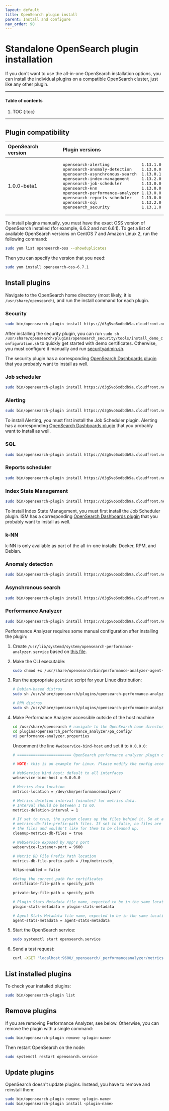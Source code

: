 ```yaml
---
layout: default
title: OpenSearch plugin install
parent: Install and configure
nav_order: 90
---
```


# Standalone OpenSearch plugin installation

If you don't want to use the all-in-one OpenSearch installation options, you can install the individual plugins on a compatible OpenSearch cluster, just like any other plugin.


---

#### Table of contents
1. TOC
{:toc}


---

## Plugin compatibility

<table>
  <thead style="text-align: left">
    <tr>
      <th>OpenSearch version</th>
      <th>Plugin versions</th>
    </tr>
  </thead>
  <tbody>
  <tr>
    <td>1.0.0-beta1</td>
    <td>
      <pre>opensearch-alerting             1.13.1.0
opensearch-anomaly-detection    1.13.0.0
opensearch-asynchronous-search  1.13.0.1
opensearch-index-management     1.13.2.0
opensearch-job-scheduler        1.13.0.0
opensearch-knn                  1.13.0.0
opensearch-performance-analyzer 1.13.0.0
opensearch-reports-scheduler    1.13.0.0
opensearch-sql                  1.13.2.0
opensearch_security             1.13.1.0
</pre>
    </td>
  </tr>
  </tbody>
</table>

To install plugins manually, you must have the exact OSS version of OpenSearch installed (for example, 6.6.2 and not 6.6.1). To get a list of available OpenSearch versions on CentOS 7 and Amazon Linux 2, run the following command:

```bash
sudo yum list opensearch-oss --showduplicates
```

Then you can specify the version that you need:

```bash
sudo yum install opensearch-oss-6.7.1
```


## Install plugins

Navigate to the OpenSearch home directory (most likely, it is `/usr/share/opensearch`), and run the install command for each plugin.


### Security

```bash
sudo bin/opensearch-plugin install https://d3g5vo6xdbdb9a.cloudfront.net/downloads/opensearch-plugins/opensearch-security/opensearch-security-{{site.opensearch_major_minor_version}}.1.0.zip
```

After installing the security plugin, you can run `sudo sh /usr/share/opensearch/plugins/opensearch_security/tools/install_demo_configuration.sh` to quickly get started with demo certificates. Otherwise, you must configure it manually and run [securityadmin.sh](../../security/configuration/security-admin/).

The security plugin has a corresponding [OpenSearch Dashboards plugin](../../opensearch-dashboards/plugins) that you probably want to install as well.


### Job scheduler

```bash
sudo bin/opensearch-plugin install https://d3g5vo6xdbdb9a.cloudfront.net/downloads/opensearch-plugins/opensearch-job-scheduler/opensearch-job-scheduler-{{site.opensearch_major_minor_version}}.0.0.zip
```


### Alerting

```bash
sudo bin/opensearch-plugin install https://d3g5vo6xdbdb9a.cloudfront.net/downloads/opensearch-plugins/opensearch-alerting/opensearch-alerting-{{site.opensearch_major_minor_version}}.1.0.zip
```

To install Alerting, you must first install the Job Scheduler plugin. Alerting has a corresponding [OpenSearch Dashboards plugin](../../opensearch-dashboards/plugins) that you probably want to install as well.


### SQL

```bash
sudo bin/opensearch-plugin install https://d3g5vo6xdbdb9a.cloudfront.net/downloads/opensearch-plugins/opensearch-sql/opensearch-sql-{{site.opensearch_major_minor_version}}.2.0.zip
```


### Reports scheduler

```bash
sudo bin/opensearch-plugin install https://d3g5vo6xdbdb9a.cloudfront.net/downloads/opensearch-plugins/opensearch-reports-scheduler/opensearch-reports-scheduler-{{site.opensearch_major_minor_version}}.0.0.zip
```


### Index State Management

```bash
sudo bin/opensearch-plugin install https://d3g5vo6xdbdb9a.cloudfront.net/downloads/opensearch-plugins/opensearch-index-management/opensearch-index-management-{{site.opensearch_major_minor_version}}.2.0.zip
```

To install Index State Management, you must first install the Job Scheduler plugin. ISM has a corresponding [OpenSearch Dashboards plugin](../../opensearch-dashboards/plugins) that you probably want to install as well.


### k-NN

k-NN is only available as part of the all-in-one installs: Docker, RPM, and Debian.


### Anomaly detection

```bash
sudo bin/opensearch-plugin install https://d3g5vo6xdbdb9a.cloudfront.net/downloads/opensearch-plugins/opensearch-anomaly-detection/opensearch-anomaly-detection-{{site.opensearch_major_minor_version}}.0.0.zip
```


### Asynchronous search

```bash
sudo bin/opensearch-plugin install https://d3g5vo6xdbdb9a.cloudfront.net/downloads/opensearch-plugins/opensearch-asynchronous-search/opensearch-asynchronous-search-{{site.opensearch_major_minor_version}}.0.1.zip
```


### Performance Analyzer

```bash
sudo bin/opensearch-plugin install https://d3g5vo6xdbdb9a.cloudfront.net/downloads/opensearch-plugins/performance-analyzer/opensearch-performance-analyzer-{{site.opensearch_major_minor_version}}.0.0.zip
```

Performance Analyzer requires some manual configuration after installing the plugin:

1. Create `/usr/lib/systemd/system/opensearch-performance-analyzer.service` based on [this file](https://github.com/opensearch-project/performance-analyzer/blob/master/packaging/opensearch-performance-analyzer.service).

1. Make the CLI executable:

   ```bash
   sudo chmod +x /usr/share/opensearch/bin/performance-analyzer-agent-cli
   ```

1. Run the appropriate `postinst` script for your Linux distribution:

   ```bash
   # Debian-based distros
   sudo sh /usr/share/opensearch/plugins/opensearch-performance-analyzer/install/deb/postinst.sh 1

   # RPM distros
   sudo sh /usr/share/opensearch/plugins/opensearch-performance-analyzer/install/rpm/postinst.sh 1
   ```

1. Make Performance Analyzer accessible outside of the host machine

   ```bash
   cd /usr/share/opensearch # navigate to the OpenSearch home directory
   cd plugins/opensearch_performance_analyzer/pa_config/
   vi performance-analyzer.properties
   ```

   Uncomment the line `#webservice-bind-host` and set it to `0.0.0.0`:

   ```bash
   # ======================== OpenSearch performance analyzer plugin config =========================

   # NOTE: this is an example for Linux. Please modify the config accordingly if you are using it under other OS.

   # WebService bind host; default to all interfaces
   webservice-bind-host = 0.0.0.0

   # Metrics data location
   metrics-location = /dev/shm/performanceanalyzer/

   # Metrics deletion interval (minutes) for metrics data.
   # Interval should be between 1 to 60.
   metrics-deletion-interval = 1

   # If set to true, the system cleans up the files behind it. So at any point, we should expect only 2
   # metrics-db-file-prefix-path files. If set to false, no files are cleaned up. This  can be useful, if you are archiving
   # the files and wouldn't like for them to be cleaned up.
   cleanup-metrics-db-files = true

   # WebService exposed by App's port
   webservice-listener-port = 9600

   # Metric DB File Prefix Path location
   metrics-db-file-prefix-path = /tmp/metricsdb_

   https-enabled = false

   #Setup the correct path for certificates
   certificate-file-path = specify_path

   private-key-file-path = specify_path

   # Plugin Stats Metadata file name, expected to be in the same location
   plugin-stats-metadata = plugin-stats-metadata

   # Agent Stats Metadata file name, expected to be in the same location
   agent-stats-metadata = agent-stats-metadata
   ```

1. Start the OpenSearch service:

   ```bash
   sudo systemctl start opensearch.service
   ```

1. Send a test request:

   ```bash
   curl -XGET "localhost:9600/_opensearch/_performanceanalyzer/metrics?metrics=Latency,CPU_Utilization&agg=avg,max&dim=ShardID&nodes=all"
   ```


## List installed plugins

To check your installed plugins:

```bash
sudo bin/opensearch-plugin list
```


## Remove plugins

If you are removing Performance Analyzer, see below. Otherwise, you can remove the plugin with a single command:

```bash
sudo bin/opensearch-plugin remove <plugin-name>
```

Then restart OpenSearch on the node:

```bash
sudo systemctl restart opensearch.service
```

## Update plugins

OpenSearch doesn't update plugins. Instead, you have to remove and reinstall them:

```bash
sudo bin/opensearch-plugin remove <plugin-name>
sudo bin/opensearch-plugin install <plugin-name>
```
